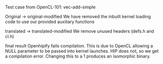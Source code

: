 Test case from OpenCL-101: vec-add-simple

Original -> original-modified
We have removed the inbuilt kernel loading code to use our provided auxiliary functions

translated -> translated-modified
We remove unused headers (defs.h and cl.h)

final result
Openhipify fails compilation. This is due to OpenCL allowing a NULL parameter to be passed into kernel launches. HIP
does not, so we get a compilation error. Changing this to a 1 produces an isomorphic binary.